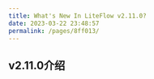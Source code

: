 ```yaml
---
title: What's New In LiteFlow v2.11.0?
date: 2023-03-22 23:48:57
permalink: /pages/8ff013/
---
```


## v2.11.0介绍
